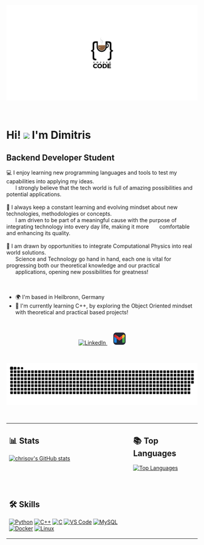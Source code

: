 
<p align="center">
  <img src="https://raw.githubusercontent.com/chrisov/chrisov/main/coffee-curly-bracket-icon-illustration-600nw-776844859.png" width="800" />
</p>

&nbsp;
&nbsp;
# Hi! ![](https://user-images.githubusercontent.com/18350557/176309783-0785949b-9127-417c-8b55-ab5a4333674e.gif) I'm Dimitris


Backend Developer Student
-------------------------

💻 I enjoy learning new programming languages and tools to test my capabilities into applying my ideas.<br>
  &nbsp;&nbsp;&nbsp;&nbsp;&nbsp;&nbsp;I strongly believe that the tech world is full of amazing possibilities and potential applications.<br><br>
💭 I always keep a constant learning and evolving mindset about new technologies, methodologies or concepts.<br>
  &nbsp;&nbsp;&nbsp;&nbsp;&nbsp;&nbsp;I am driven to be part of a meaningful cause with the purpose of integrating technology into every day life, making it more 
  &nbsp;&nbsp;&nbsp;&nbsp;&nbsp;&nbsp;comfortable and enhancing its quality.<br><br>
👀 I am drawn by opportunities to integrate Computational Physics into real world solutions.<br>
  &nbsp;&nbsp;&nbsp;&nbsp;&nbsp;&nbsp;Science and Technology go hand in hand, each one is vital for progressing both our theoretical knowledge and our practical 
  &nbsp;&nbsp;&nbsp;&nbsp;&nbsp;&nbsp;applications, opening new possibilities for greatness!<br><br>
<br>

*   🌍  I'm based in Heilbronn, Germany
*   🧠  I'm currently learning C++, by exploring the Object Oriented mindset with theoretical and practical based projects!

<div align="center">

&nbsp;
&nbsp;

<a href="https://www.linkedin.com/in/dimitrios-chrysovergis" target="_blank">
  <img src="https://raw.githubusercontent.com/danielcranney/readme-generator/main/public/icons/socials/linkedin.svg" width="32" height="32" alt="LinkedIn" />
</a>
&nbsp;&nbsp;&nbsp;
<a href="mailto:j.chrisov@gmail.com" target="_blank">
  <img src="https://github.com/tandpfun/skill-icons/blob/main/icons/Gmail-Dark.svg" width="32" height="32" alt="Email" />
</a>

&nbsp;
&nbsp;

![snake gif](https://github.com/chrisov/chrisov/blob/output/github-snake-dark.svg)

&nbsp;
&nbsp;

<table>
  <tr>
    <td style="vertical-align: top; padding-right: 20px;">

<h2>📊 Stats</h2>

<a href="http://www.github.com/chrisov">
  <img src="https://github-readme-stats.vercel.app/api?username=chrisov&show_icons=true&hide=prs,issues,&count_private=true&title_color=0891b2&text_color=ffffff&icon_color=0891b2&bg_color=1c1917&hide_border=true" alt="chrisov's GitHub stats" />
</a>
<br>
<br>
<br>
<br>
<br>

<h2>🛠️ Skills</h2>

<a href="https://www.python.org/"><img src="https://raw.githubusercontent.com/danielcranney/readme-generator/main/public/icons/skills/python-colored.svg" width="36" height="36" alt="Python" /></a>
<a href="https://docs.microsoft.com/en-us/cpp/"><img src="https://raw.githubusercontent.com/danielcranney/readme-generator/main/public/icons/skills/cplusplus-colored.svg" width="36" height="36" alt="C++" /></a>
<a href="https://docs.microsoft.com/en-us/cpp/"><img src="https://raw.githubusercontent.com/danielcranney/readme-generator/main/public/icons/skills/c-colored.svg" width="36" height="36" alt="C" /></a>
<a href="https://code.visualstudio.com/"><img src="https://raw.githubusercontent.com/danielcranney/readme-generator/main/public/icons/skills/visualstudiocode.svg" width="36" height="36" alt="VS Code" /></a>
<a href="https://www.mysql.com/"><img src="https://raw.githubusercontent.com/danielcranney/readme-generator/main/public/icons/skills/mysql-colored.svg" width="36" height="36" alt="MySQL" /></a>
<a href="https://www.docker.com/"><img src="https://raw.githubusercontent.com/danielcranney/readme-generator/main/public/icons/skills/docker-colored.svg" width="36" height="36" alt="Docker" /></a>
<a href="https://www.linux.org"><img src="https://raw.githubusercontent.com/danielcranney/readme-generator/main/public/icons/skills/linux-colored.svg" width="36" height="36" alt="Linux" /></a>

</td>
<td style="vertical-align: top;">

<h2>📚 Top Languages</h2>

<a href="https://github.com/chrisov">
  <img src="https://github-readme-stats.vercel.app/api/top-langs/?username=chrisov&langs_count=10&title_color=0891b2&text_color=ffffff&icon_color=0891b2&bg_color=1c1917&hide_border=true&locale=en&custom_title=Top%20Languages" alt="Top Languages" />
</a>
</td>
  </tr>
</table>

</div>



